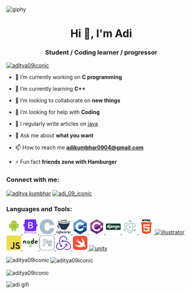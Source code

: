 
![giphy](https://user-images.githubusercontent.com/79000241/110577300-64b43880-8188-11eb-8393-a6bc08bebad7.gif)


<h1 align="center">Hi 👋, I'm Adi</h1>
<h3 align="center">Student / Coding learner / progressor</h3>

<p align="left"> <a href="https://github.com/ryo-ma/github-profile-trophy"><img src="https://github-profile-trophy.vercel.app/?username=aditya09iconic" alt="aditya09iconic" /></a> </p>

- 🔭 I’m currently working on **C programming**

- 🌱 I’m currently learning **C++**

- 👯 I’m looking to collaborate on **new things**

- 🤝 I’m looking for help with **Coding**

- 📝 I regularly write articles on [java](java)

- 💬 Ask me about **what you want**

- 📫 How to reach me **adikumbhar0904@gmail.com**

- ⚡ Fun fact **friends zone with Hamburger**

<h3 align="left">Connect with me:</h3>
<p align="left">
<a href="https://fb.com/aditya kumbhar" target="blank"><img align="center" src="https://cdn.jsdelivr.net/npm/simple-icons@3.0.1/icons/facebook.svg" alt="aditya kumbhar" height="30" width="40" /></a>
<a href="https://instagram.com/adi_09_iconic" target="blank"><img align="center" src="https://cdn.jsdelivr.net/npm/simple-icons@3.0.1/icons/instagram.svg" alt="adi_09_iconic" height="30" width="40" /></a>
</p>

<h3 align="left">Languages and Tools:</h3>
<p align="left"> <a href="https://developer.android.com" target="_blank"> <img src="https://raw.githubusercontent.com/devicons/devicon/master/icons/android/android-original-wordmark.svg" alt="android" width="40" height="40"/> </a> <a href="https://getbootstrap.com" target="_blank"> <img src="https://raw.githubusercontent.com/devicons/devicon/master/icons/bootstrap/bootstrap-plain-wordmark.svg" alt="bootstrap" width="40" height="40"/> </a> <a href="https://www.cprogramming.com/" target="_blank"> <img src="https://raw.githubusercontent.com/devicons/devicon/master/icons/c/c-original.svg" alt="c" width="40" height="40"/> </a> <a href="https://offeescript.org" target="_blank"> <img src="https://raw.githubusercontent.com/devicons/devicon/master/icons/coffeescript/coffeescript-original-wordmark.svg" alt="coffeescript" width="40" height="40"/> </a> <a href="https://www.w3schools.com/cpp/" target="_blank"> <img src="https://raw.githubusercontent.com/devicons/devicon/master/icons/cplusplus/cplusplus-original.svg" alt="cplusplus" width="40" height="40"/> </a> <a href="https://www.w3schools.com/cs/" target="_blank"> <img src="https://raw.githubusercontent.com/devicons/devicon/master/icons/csharp/csharp-original.svg" alt="csharp" width="40" height="40"/> </a> <a href="https://www.djangoproject.com/" target="_blank"> <img src="https://raw.githubusercontent.com/devicons/devicon/master/icons/django/django-original.svg" alt="django" width="40" height="40"/> </a> <a href="https://www.electronjs.org" target="_blank"> <img src="https://raw.githubusercontent.com/devicons/devicon/master/icons/electron/electron-original.svg" alt="electron" width="40" height="40"/> </a> <a href="https://www.w3.org/html/" target="_blank"> <img src="https://raw.githubusercontent.com/devicons/devicon/master/icons/html5/html5-original-wordmark.svg" alt="html5" width="40" height="40"/> </a> <a href="https://www.adobe.com/in/products/illustrator.html" target="_blank"> <img src="https://www.vectorlogo.zone/logos/adobe_illustrator/adobe_illustrator-icon.svg" alt="illustrator" width="40" height="40"/> </a> <a href="https://developer.mozilla.org/en-US/docs/Web/JavaScript" target="_blank"> <img src="https://raw.githubusercontent.com/devicons/devicon/master/icons/javascript/javascript-original.svg" alt="javascript" width="40" height="40"/> </a> <a href="https://nodejs.org" target="_blank"> <img src="https://raw.githubusercontent.com/devicons/devicon/master/icons/nodejs/nodejs-original-wordmark.svg" alt="nodejs" width="40" height="40"/> </a> <a href="https://www.photoshop.com/en" target="_blank"> <img src="https://raw.githubusercontent.com/devicons/devicon/master/icons/photoshop/photoshop-line.svg" alt="photoshop" width="40" height="40"/> </a> <a href="https://redux.js.org" target="_blank"> <img src="https://raw.githubusercontent.com/devicons/devicon/master/icons/redux/redux-original.svg" alt="redux" width="40" height="40"/> </a> <a href="https://developer.apple.com/swift/" target="_blank"> <img src="https://raw.githubusercontent.com/devicons/devicon/master/icons/swift/swift-original.svg" alt="swift" width="40" height="40"/> </a> <a href="https://unity.com/" target="_blank"> <img src="https://www.vectorlogo.zone/logos/unity3d/unity3d-icon.svg" alt="unity" width="40" height="40"/> </a> </p>

<p><img align="left" src="https://github-readme-stats.vercel.app/api/top-langs?username=aditya09iconic&show_icons=true&locale=en&layout=compact" alt="aditya09iconic" /></p>

<p>&nbsp;<img align="center" src="https://github-readme-stats.vercel.app/api?username=aditya09iconic&show_icons=true&locale=en" alt="aditya09iconic" /></p>

<p><img align="center" src="https://github-readme-streak-stats.herokuapp.com/?user=aditya09iconic&" alt="aditya09iconic" /></p>

  





![adi gifi](https://user-images.githubusercontent.com/79000241/110576307-8f9d8d00-8186-11eb-85f1-07c179de85d7.gif)
